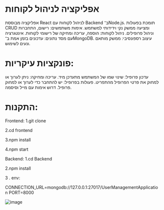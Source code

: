 # אפליקציה לניהול לקוחות
אפליקציה מבוססת React לניהול לקוחות עם Backend ב־Node.js. תומכת בפעולות CRUD ומציעה ממשק נקי וידידותי למשתמש.
אימות משתמשים: רישום, התחברות וניהול פרופילים.
ניהול לקוחות: הוספה, עריכה ומחיקה של רישומי לקוחות.
אינטגרציה עם מסד נתונים: עדכונים בזמן אמת ב־MongoDB.
עיצוב רספונסיבי: ממשק מותאם ונעים לשימוש.
# פונקציות עיקריות:
עדכון פרופיל: שינוי שמו של המשתמש מתעדכן מיד.
עריכה ומחיקה: ניתן לערוך או למחוק את פרטי הפרופיל מהתפריט.
פעולות בפרופיל: יש להתחבר כדי לערוך או למחוק פרופיל. דרוש אימות עם מייל וסיסמה.
# התקנות:
Frontend:
1.git clone <repository-url>

2.cd frontend

3.npm install

4.npm start

Backend:
1.cd Backend

2.npm install

3 . env:

CONNECTION_URL=mongodb://127.0.0.1:27017/UserManagementApplication
PORT=8000


![image](https://github.com/user-attachments/assets/33075d82-ec10-46e5-91f8-0c73a000e72b)












